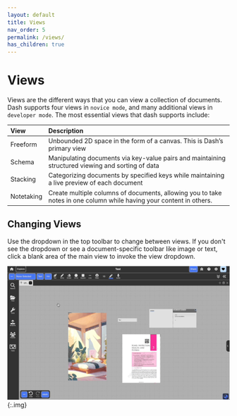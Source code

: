 ```yaml
---
layout: default
title: Views
nav_order: 5
permalink: /views/
has_children: true
---
```


# Views

Views are the different ways that you can view a collection of documents. Dash supports four views in `novice mode`, and many additional views in `developer mode`. The most essential views that dash supports include:

| View       | Description                                                                                                         |
| :--------- | :------------------------------------------------------------------------------------------------------------------ |
| Freeform   | Unbounded 2D space in the form of a canvas. This is Dash’s primary view                                             |
| Schema     | Manipulating documents via key-value pairs and maintaining structured viewing and sorting of data                   |
| Stacking      | Categorizing documents by specified keys while maintaining a live preview of each document                          |
| Notetaking | Create multiple columns of documents, allowing you to take notes in one column while having your content in others. |

## Changing Views

Use the dropdown in the top toolbar to change between views. If you don't see the dropdown or see a document-specific toolbar like image or text, click a blank area of the main view to invoke the view dropdown.

![](../../assets/gifs/views/dash-change-view.gif){:.img}

<!--
Dash is a hypermedia system that supports the following documents in the [latest verison of Dash](https://browndash.com/login).

<div class="video">
    <iframe src="https://drive.google.com/file/d/1aepMLRz9_oGsYTG1ZY8n1uJDqL8bX3IX/preview" width="640" height="400" allow="autoplay" allowfullscreen="allowfullscreen"></iframe>
</div> -->
